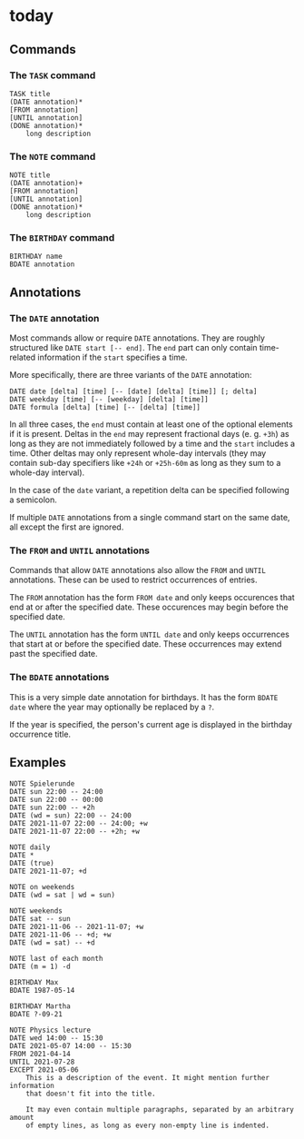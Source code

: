 # today

## Commands

### The `TASK` command

```
TASK title
(DATE annotation)*
[FROM annotation]
[UNTIL annotation]
(DONE annotation)*
    long description
```

### The `NOTE` command

```
NOTE title
(DATE annotation)+
[FROM annotation]
[UNTIL annotation]
(DONE annotation)*
    long description
```

### The `BIRTHDAY` command

```
BIRTHDAY name
BDATE annotation
```

## Annotations

### The `DATE` annotation

Most commands allow or require `DATE` annotations. They are roughly structured
like `DATE start [-- end]`. The `end` part can only contain time-related
information if the `start` specifies a time.

More specifically, there are three variants of the `DATE` annotation:
```
DATE date [delta] [time] [-- [date] [delta] [time]] [; delta]
DATE weekday [time] [-- [weekday] [delta] [time]]
DATE formula [delta] [time] [-- [delta] [time]]
```

In all three cases, the `end` must contain at least one of the optional elements
if it is present. Deltas in the `end` may represent fractional days (e. g.
`+3h`) as long as they are not immediately followed by a time and the `start`
includes a time. Other deltas may only represent whole-day intervals (they may
contain sub-day specifiers like `+24h` or `+25h-60m` as long as they sum to a
whole-day interval).

In the case of the `date` variant, a repetition delta can be specified following
a semicolon.

If multiple `DATE` annotations from a single command start on the same date, all
except the first are ignored.

### The `FROM` and `UNTIL` annotations

Commands that allow `DATE` annotations also allow the `FROM` and `UNTIL`
annotations. These can be used to restrict occurrences of entries.

The `FROM` annotation has the form `FROM date` and only keeps occurences that
end at or after the specified date. These occurences may begin before the
specified date.

The `UNTIL` annotation has the form `UNTIL date` and only keeps occurrences that
start at or before the specified date. These occurrences may extend past the
specified date.

### The `BDATE` annotations

This is a very simple date annotation for birthdays. It has the form
`BDATE date` where the year may optionally be replaced by a `?`.

If the year is specified, the person's current age is displayed in the birthday
occurrence title.

## Examples
```
NOTE Spielerunde
DATE sun 22:00 -- 24:00
DATE sun 22:00 -- 00:00
DATE sun 22:00 -- +2h
DATE (wd = sun) 22:00 -- 24:00
DATE 2021-11-07 22:00 -- 24:00; +w
DATE 2021-11-07 22:00 -- +2h; +w

NOTE daily
DATE *
DATE (true)
DATE 2021-11-07; +d

NOTE on weekends
DATE (wd = sat | wd = sun)

NOTE weekends
DATE sat -- sun
DATE 2021-11-06 -- 2021-11-07; +w
DATE 2021-11-06 -- +d; +w
DATE (wd = sat) -- +d

NOTE last of each month
DATE (m = 1) -d

BIRTHDAY Max
BDATE 1987-05-14

BIRTHDAY Martha
BDATE ?-09-21

NOTE Physics lecture
DATE wed 14:00 -- 15:30
DATE 2021-05-07 14:00 -- 15:30
FROM 2021-04-14
UNTIL 2021-07-28
EXCEPT 2021-05-06
	This is a description of the event. It might mention further information
	that doesn't fit into the title.

	It may even contain multiple paragraphs, separated by an arbitrary amount
	of empty lines, as long as every non-empty line is indented.
```
